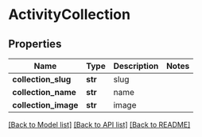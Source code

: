 # ActivityCollection

## Properties
Name | Type | Description | Notes
------------ | ------------- | ------------- | -------------
**collection_slug** | **str** | slug | 
**collection_name** | **str** | name | 
**collection_image** | **str** | image | 

[[Back to Model list]](../README.md#documentation-for-models) [[Back to API list]](../README.md#documentation-for-api-endpoints) [[Back to README]](../README.md)


